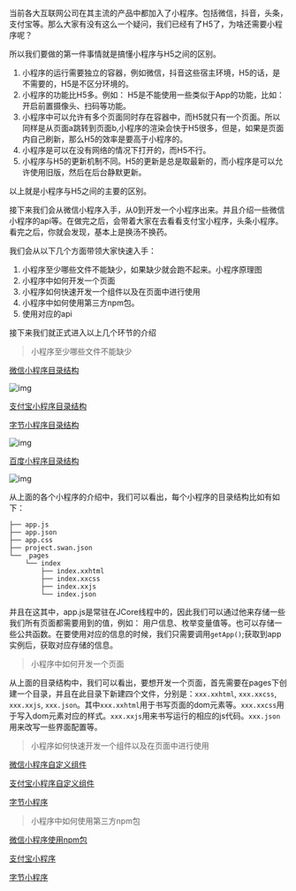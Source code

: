 当前各大互联网公司在其主流的产品中都加入了小程序。包括微信，抖音，头条，支付宝等。那么大家有没有这么一个疑问，我们已经有了H5了，为啥还需要小程序呢？

所以我们要做的第一件事情就是搞懂小程序与H5之间的区别。

1. 小程序的运行需要独立的容器，例如微信，抖音这些宿主环境，H5的话，是不需要的，H5是不区分环境的。
2. 小程序的功能比H5多。例如： H5是不能使用一些类似于App的功能，比如：开启前置摄像头、扫码等功能。
3. 小程序中可以允许有多个页面同时存在容器中，而H5就只有一个页面。所以同样是从页面a跳转到页面b,小程序的渲染会快于H5很多，但是，如果是页面内自己刷新，那么H5的效率是要高于小程序的。
4. 小程序是可以在没有网络的情况下打开的，而H5不行。
5. 小程序与H5的更新机制不同。H5的更新是总是取最新的，而小程序是可以允许使用旧版，然后在后台静默更新。

以上就是小程序与H5之间的主要的区别。

接下来我们会从微信小程序入手，从0到开发一个小程序出来。并且介绍一些微信小程序的api等。在做完之后，会带着大家在去看看支付宝小程序，头条小程序。看完之后，你就会发现，基本上是换汤不换药。

我们会从以下几个方面带领大家快速入手：

1. 小程序至少哪些文件不能缺少，如果缺少就会跑不起来。小程序原理图
2. 小程序中如何开发一个页面
3. 小程序如何快速开发一个组件以及在页面中进行使用
4. 小程序中如何使用第三方npm包。
5. 使用对应的api

接下来我们就正式进入以上几个环节的介绍

> 小程序至少哪些文件不能缺少

[微信小程序目录结构](https://developers.weixin.qq.com/miniprogram/dev/framework/structure.html)

![img](https://res.wx.qq.com/wxdoc/dist/assets/img/4-1.ad156d1c.png)

[支付宝小程序目录结构](https://opendocs.alipay.com/mini/006kyi)

[字节小程序目录结构](https://microapp.bytedance.com/docs/zh-CN/mini-app/develop/guide/directory-structure)

![img](https://sf1-cdn-tos.douyinstatic.com/obj/microapp/frontend/docs/images/runtime-model.png)

[百度小程序目录结构](https://smartprogram.baidu.com/docs/develop/framework/app_service/)

![img](https://b.bdstatic.com/searchbox/icms/searchbox/img/tutorial_intro_1-1.jpg)

从上面的各个小程序的介绍中，我们可以看出，每个小程序的目录结构比如有如下：

```plain
├── app.js
├── app.json
├── app.css
├── project.swan.json
└──  pages
    └── index
        ├── index.xxhtml
        ├── index.xxcss
        ├── index.xxjs
        └── index.json
```

并且在这其中，app.js是常驻在JCore线程中的，因此我们可以通过他来存储一些我们所有页面都需要用到的值，例如： 用户信息、枚举变量值等。也可以存储一些公共函数。在要使用对应的信息的时候，我们只需要调用`getApp()`;获取到app实例后，获取对应存储的信息。

> 小程序中如何开发一个页面

从上面的目录结构中，我们可以看出，要想开发一个页面，首先需要在pages下创建一个目录，并且在此目录下新建四个文件，分别是：`xxx.xxhtml`, `xxx.xxcss`, `xxx.xxjs`, `xxx.json`。其中`xxx.xxhtml`用于书写页面的dom元素等。`xxx.xxcss`用于写入dom元素对应的样式。`xxx.xxjs`用来书写运行的相应的js代码。`xxx.json`用来改写一些界面配置等。

> 小程序如何快速开发一个组件以及在页面中进行使用

[微信小程序自定义组件](https://developers.weixin.qq.com/miniprogram/dev/framework/custom-component/)

[支付宝小程序自定义组件](https://opendocs.alipay.com/mini/framework/custom-component-overview)

[字节小程序](https://microapp.bytedance.com/docs/zh-CN/mini-app/develop/guide/custom-component/custom-component)

> 小程序中如何使用第三方npm包

[微信小程序使用npm包](https://developers.weixin.qq.com/miniprogram/dev/devtools/npm.html)

[支付宝小程序](https://opendocs.alipay.com/mini/framework/overview)

[字节小程序](https://microapp.bytedance.com/docs/zh-CN/mini-app/develop/framework/npm/)
